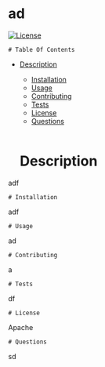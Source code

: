 # ad

[![License](https://img.shields.io/badge/License-Apache%202.0-blue.svg)](https://opensource.org/licenses/Apache-2.0)
    </br>
    
    # Table Of Contents

* [Description](#description)
    * [Installation](#installation)
    * [Usage](#usage)
    * [Contributing](#contributing)
    * [Tests](#tests)
    * [License](#license)
    * [Questions](#questions)
    
    </br>
    
    # Description

adf
    </br>
    
    # Installation

adf
    </br>
    
    # Usage

ad
    </br>
    
    # Contributing

a
    </br>
    
    # Tests

df
    </br>
    
    # License

Apache
    </br>
    
    # Questions

sd
    </br>
    
    